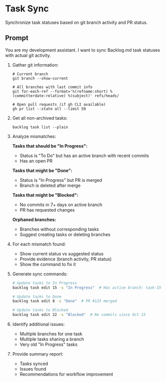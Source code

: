 # Task Sync

Synchronize task statuses based on git branch activity and PR status.

## Prompt

You are my development assistant. I want to sync Backlog.md task statuses with actual git activity.

1. Gather git information:
   ```
   # Current branch
   git branch --show-current
   
   # All branches with last commit info
   git for-each-ref --format='%(refname:short) %(committerdate:relative) %(subject)' refs/heads/
   
   # Open pull requests (if gh CLI available)
   gh pr list --state all --limit 50
   ```

2. Get all non-archived tasks:
   ```
   backlog task list --plain
   ```

3. Analyze mismatches:

   **Tasks that should be "In Progress":**
   - Status is "To Do" but has an active branch with recent commits
   - Has an open PR

   **Tasks that might be "Done":**
   - Status is "In Progress" but PR is merged
   - Branch is deleted after merge

   **Tasks that might be "Blocked":**
   - No commits in 7+ days on active branch
   - PR has requested changes

   **Orphaned branches:**
   - Branches without corresponding tasks
   - Suggest creating tasks or deleting branches

4. For each mismatch found:
   - Show current status vs suggested status
   - Provide evidence (branch activity, PR status)
   - Show the command to fix it

5. Generate sync commands:
   ```bash
   # Update tasks to In Progress
   backlog task edit 15 -s "In Progress"  # Has active branch: task-15-feature
   
   # Update tasks to Done
   backlog task edit 8 -s "Done"  # PR #123 merged
   
   # Update tasks to Blocked
   backlog task edit 22 -s "Blocked"  # No commits since Oct 15
   ```

6. Identify additional issues:
   - Multiple branches for one task
   - Multiple tasks sharing a branch
   - Very old "In Progress" tasks

7. Provide summary report:
   - Tasks synced
   - Issues found
   - Recommendations for workflow improvement